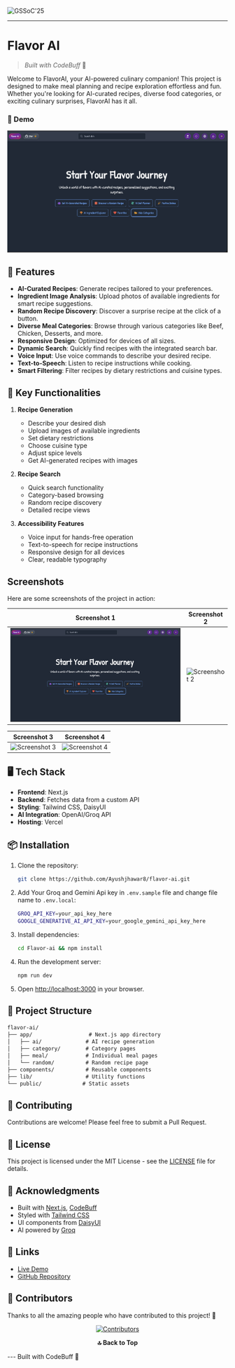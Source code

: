 ![GSSoC'25](https://img.shields.io/badge/GirlScript%20Summer%20of%20Code-2025-orange?style=for-the-badge)


---

# **Flavor AI**
> *Built with CodeBuff* 🚀

Welcome to FlavorAI, your AI-powered culinary companion! This project is designed to make meal planning and recipe exploration effortless and fun. Whether you're looking for AI-curated recipes, diverse food categories, or exciting culinary surprises, FlavorAI has it all.

### :movie_camera: Demo
[![YouTube](https://github.com/Ayushjhawar8/Flavor-ai/blob/main/app/screenshots/homepage.png)](https://www.youtube.com/watch?v=OYd8R6s_UZs)


## 🚀 Features

- **AI-Curated Recipes**: Generate recipes tailored to your preferences.
- **Ingredient Image Analysis**: Upload photos of available ingredients for smart recipe suggestions.
- **Random Recipe Discovery**: Discover a surprise recipe at the click of a button.
- **Diverse Meal Categories**: Browse through various categories like Beef, Chicken, Desserts, and more.
- **Responsive Design**: Optimized for devices of all sizes.
- **Dynamic Search**: Quickly find recipes with the integrated search bar.
- **Voice Input**: Use voice commands to describe your desired recipe.
- **Text-to-Speech**: Listen to recipe instructions while cooking.
- **Smart Filtering**: Filter recipes by dietary restrictions and cuisine types.

## 🎯 Key Functionalities

1. **Recipe Generation**
   - Describe your desired dish
   - Upload images of available ingredients
   - Set dietary restrictions
   - Choose cuisine type
   - Adjust spice levels
   - Get AI-generated recipes with images

2. **Recipe Search**
   - Quick search functionality
   - Category-based browsing
   - Random recipe discovery
   - Detailed recipe views

3. **Accessibility Features**
   - Voice input for hands-free operation
   - Text-to-speech for recipe instructions
   - Responsive design for all devices
   - Clear, readable typography
  
   
## Screenshots

Here are some screenshots of the project in action:

| Screenshot 1 | Screenshot 2 |
|--------------|--------------|
| ![Screenshot 1](https://github.com/Ayushjhawar8/Flavor-ai/blob/main/app/screenshots/homepage.png) | ![Screenshot 2](https://github.com/Ayushjhawar8/Flavor-ai/blob/main/app/screenshots/aiGenerateRecipe.png) |

| Screenshot 3 | Screenshot 4 |
|--------------|--------------|
| ![Screenshot 3](https://github.com/Ayushjhawar8/Flavor-ai/blob/main/app/screenshots/Category.png) | ![Screenshot 4](https://github.com/Ayushjhawar8/Flavor-ai/blob/main/app/screenshots/RandomRecipe.png) |

## 🖥️ Tech Stack

- **Frontend**: Next.js
- **Backend**: Fetches data from a custom API
- **Styling**: Tailwind CSS, DaisyUI
- **AI Integration**: OpenAI/Groq API
- **Hosting**: Vercel

## 📦 Installation

1. Clone the repository:
   ```bash
   git clone https://github.com/Ayushjhawar8/flavor-ai.git
   ```

2. Add Your Groq and Gemini Api key in `.env.sample` file and change file name to `.env.local`:
   ```bash
   GROQ_API_KEY=your_api_key_here
   GOOGLE_GENERATIVE_AI_API_KEY=your_google_gemini_api_key_here
   ```


3. Install dependencies:
   ```bash
   cd Flavor-ai && npm install
   ```

4. Run the development server:
   ```bash
   npm run dev
   ```

5. Open [http://localhost:3000](http://localhost:3000) in your browser.

## 🎨 Project Structure

```
flavor-ai/
├── app/                  # Next.js app directory
│   ├── ai/              # AI recipe generation
│   ├── category/        # Category pages
│   ├── meal/            # Individual meal pages
│   └── random/          # Random recipe page
├── components/          # Reusable components
├── lib/                 # Utility functions
└── public/             # Static assets
```

## 🤝 Contributing

Contributions are welcome! Please feel free to submit a Pull Request.

## 📝 License

This project is licensed under the MIT License - see the [LICENSE](LICENSE) file for details.

## 🙏 Acknowledgments

- Built with [Next.js](https://nextjs.org/), [CodeBuff](https://www.codebuff.com/docs/help#getting-started-with-codebuff)
- Styled with [Tailwind CSS](https://tailwindcss.com/)
- UI components from [DaisyUI](https://daisyui.com/)
- AI powered by [Groq](https://groq.com/)

## 🔗 Links

- [Live Demo](https://flavorai.netlify.app/ai)
- [GitHub Repository](https://github.com/Ayushjhawar8/flavor-ai)

## 👥 Contributors

Thanks to all the amazing people who have contributed to this project! 🎉






<div align="center">


  <a href="https://github.com/Ayushjhawar8/Flavor-ai/graphs/contributors">
    <img src="https://contrib.rocks/image?repo=Ayushjhawar8/Flavor-ai&max=100&columns=10" alt="Contributors" />
  </a>

</div>



<p align="center">
  <a href="/" style="text-decoration:none;">
    <strong>🔝 Back to Top</strong>
  </a>
</p>
---
Built with CodeBuff 🚀
